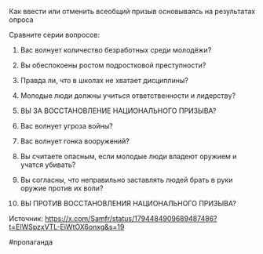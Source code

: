 Как ввести или отменить всеобщий призыв основываясь на результатах опроса

Сравните серии вопросов:

1. Вас волнует количество безработных среди молодёжи?
2. Вы обеспокоены ростом подростковой преступности?
3. Правда ли, что в школах не хватает дисциплины?
4. Молодые люди должны учиться ответственности и лидерству?
5. ВЫ ЗА ВОССТАНОВЛЕНИЕ НАЦИОНАЛЬНОГО ПРИЗЫВА?

1. Вас волнует угроза войны?
2. Вас волнует гонка вооружений?
3. Вы считаете опасным, если молодые люди владеют оружием и учатся убивать?
4. Вы согласны, что неправильно заставлять людей брать в руки оружие против их воли?
5. ВЫ ПРОТИВ ВОССТАНОВЛЕНИЯ НАЦИОНАЛЬНОГО ПРИЗЫВА?

Источник: https://x.com/Samfr/status/1794484909689487486?t=ElWSpzxVTL-EiWtOX6onxg&s=19

#пропаганда 